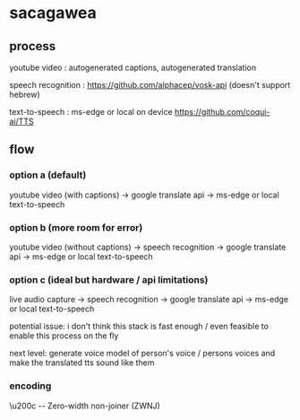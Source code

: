 # sacagawea

## process

youtube video : autogenerated captions, autogenerated translation

speech recognition : https://github.com/alphacep/vosk-api (doesn't support hebrew)

text-to-speech : ms-edge or local on device https://github.com/coqui-ai/TTS

## flow

### option a (default)

youtube video (with captions) -> google translate api -> ms-edge or local text-to-speech

### option b (more room for error)

youtube video (without captions) -> speech recognition -> google translate api -> ms-edge or local text-to-speech

### option c (ideal but hardware / api limitations)

live audio capture -> speech recognition -> google translate api -> ms-edge or local text-to-speech

potential issue: i don't think this stack is fast enough / even feasible to enable this process on the fly

next level: generate voice model of person's voice / persons voices and make the translated tts sound like them

### encoding

\u200c -- Zero-width non-joiner (ZWNJ)